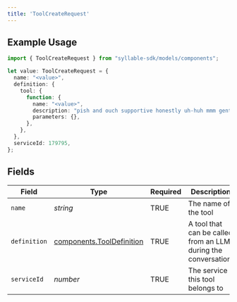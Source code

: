 ```yaml
---
title: 'ToolCreateRequest'
---
```


## Example Usage

```typescript
import { ToolCreateRequest } from "syllable-sdk/models/components";

let value: ToolCreateRequest = {
  name: "<value>",
  definition: {
    tool: {
      function: {
        name: "<value>",
        description: "pish and ouch supportive honestly uh-huh mmm gently",
        parameters: {},
      },
    },
  },
  serviceId: 179795,
};
```

## Fields

| Field                                                                  | Type                                                                   | Required                                                               | Description                                                            |
| ---------------------------------------------------------------------- | ---------------------------------------------------------------------- | ---------------------------------------------------------------------- | ---------------------------------------------------------------------- |
| `name`                                                                 | *string*                                                               | TRUE                                                     | The name of the tool                                                   |
| `definition`                                                           | [components.ToolDefinition](/sdk-docs/models/components/tooldefinition) | TRUE                                                     | A tool that can be called from an LLM during the conversation.         |
| `serviceId`                                                            | *number*                                                               | TRUE                                                     | The service this tool belongs to                                       |